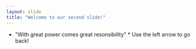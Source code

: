```yaml
---
layout: slide
title: "Welcome to our second slide!"
---
```

* "With great power comes great resonsibility" *
Use the left arrow to go back!
